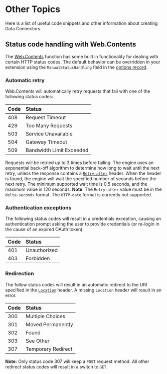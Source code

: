 # Other Topics
Here is a list of useful code snippets and other information about creating Data Connectors.

## Status code handling with Web.Contents
The [Web.Contents](https://msdn.microsoft.com/en-us/library/mt260892) function has some built in functionality for dealing with certain HTTP status codes. The default behavior can be overridden in your extension using the `ManualStatusHandling` field in the [options record](https://msdn.microsoft.com/en-us/library/mt260892#Anchor_1).

### Automatic retry
Web.Contents will automatically retry requests that fail with one of the following status codes:

| Code | Status                     |
|:-----|:---------------------------|
| 408  | Request Timeout            |
| 429  | Too Many Requests          |
| 503  | Service Unavailable        |
| 504  | Gateway Timeout            |
| 509  | Bandwidth Limit Exceeded   |

Requests will be retried up to 3 times before failing. The engine uses an exponential back-off algorithm to determine how long to wait until the next retry, unless the response contains a [`Retry-after`](https://www.w3.org/Protocols/rfc2616/rfc2616-sec14.html#sec14.37) header. When the header is found, the engine will wait the specified number of seconds before the next retry. The minimum supported wait time is 0.5 seconds, and the maximum value is 120 seconds. **Note**: The `Retry-after` value must be in the `delta-seconds` format. The `HTTP-date` format is currently not supported. 

### Authentication exceptions
The following status codes will result in a credentials exception, causing an authentication prompt asking the user to provide credentials (or re-login in the cause of an expired OAuth token).

| Code | Status         |
|:-----|:---------------|
| 401  | Unauthorized   |
| 403  | Forbidden      |

### Redirection
The follow status codes will result in an automatic redirect to the URI specified in the [`Location`](https://www.w3.org/Protocols/rfc2616/rfc2616-sec14.html#sec14.30) header. A missing `Location` header will result in an error.

| Code | Status             |
|:-----|:-------------------|
| 300  | Multiple Choices   |
| 301  | Moved Permanently  |
| 302  | Found              |
| 303  | See Other          |
| 307  | Temporary Redirect |

**Note:** Only status code 307 will keep a `POST` request method. All other redirect status codes will result in a switch to `GET`.

